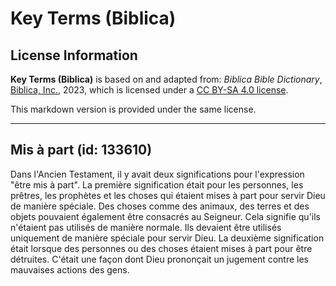 # Key Terms (Biblica)

## License Information

**Key Terms (Biblica)** is based on and adapted from: _Biblica Bible Dictionary_, [Biblica, Inc.](https://www.biblica.com/), 2023, which is licensed under a [CC BY-SA 4.0 license](https://creativecommons.org/licenses/by-sa/4.0/legalcode.en).

This markdown version is provided under the same license.



--------------------------------

## Mis à part (id: 133610)

Dans l'Ancien Testament, il y avait deux significations pour l'expression "être mis à part". La première signification était pour les personnes, les prêtres, les prophètes et les choses qui étaient mises à part pour servir Dieu de manière spéciale. Des choses comme des animaux, des terres et des objets pouvaient également être consacrés au Seigneur. Cela signifie qu'ils n'étaient pas utilisés de manière normale. Ils devaient être utilisés uniquement de manière spéciale pour servir Dieu. La deuxième signification était lorsque des personnes ou des choses étaient mises à part pour être détruites. C'était une façon dont Dieu prononçait un jugement contre les mauvaises actions des gens.



